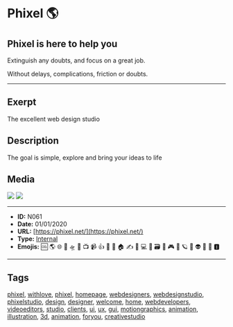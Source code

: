 # Phixel 🌎
## Phixel is here to help you
Extinguish any doubts, and focus on a great job.

Without delays, complications, friction or doubts.


------------
## Exerpt
The excellent web design studio
## Description
The goal is simple, explore and bring your ideas to life
## Media
<img src="media/40963d44/development-loop.mp4">
<img src="media/e1dc8308/we-are-phixel-celcius-development.mp4">

------------
- **ID:** N061
- **Date:** 01/01/2020
- **URL:** [https://phixel.net/](https://phixel.net/)
- **Type:** [Internal](#internal)
- **Emojis:** 🆒 🌎 🌐 🎨 🛸 📼 📺 📹 👍 🔗 📝 🏠 ✍️ 👨 💻 👑 🗃 👾 🎮 📲 🪐 🌟 👽 🚀 🌌 🅸

------------
## Tags
[phixel](#phixel), [withlove](#withlove), [phixel](#phixel), [homepage](#homepage), [webdesigners](#webdesigners), [webdesignstudio](#webdesignstudio), [phixelstudio](#phixelstudio), [design](#design), [designer](#designer), [welcome](#welcome), [home](#home), [webdevelopers](#webdevelopers), [videoeditors](#videoeditors), [studio](#studio), [clients](#clients), [ui](#ui), [ux](#ux), [gui](#gui), [motiongraphics](#motiongraphics), [animation](#animation), [illustration](#illustration), [3d](#3d), [animation](#animation), [foryou](#foryou), [creativestudio](#creativestudio)
